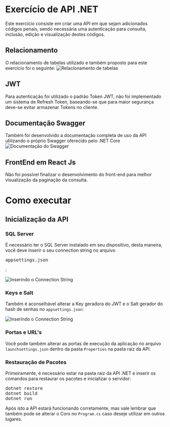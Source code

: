 # Exercício de API .NET

Este exercício consiste em criar uma API em que sejam adicionados códigos penais, sendo necessária uma autenticação para consulta, inclusão, edição e visualização destes códigos.

## Relacionamento

O relacionamento de tabelas utilizado e também proposto para este exercício foi o seguinte:
![Relacionamento de tabelas](https://api.formiga57.xyz:2020/TXjpmGAbL8.png)

## JWT

Para autenticação foi utilizado o padrão Token JWT, não foi implementado um sistema de Refresh Token, baseando-se que para maior segurança deve-se evitar armazenar Tokens no cliente.

## Documentação Swagger

Também foi desenvolvido a documentação completa de uso da API utilizando o próprio Swagger oferecido pelo .NET Core
![Documentação do Swagger](https://api.formiga57.xyz:2020/AAjH0J9FZQ.png)

## FrontEnd em React Js

Não foi possível finalizar o desenvolvimento do front-end para melhor visualização da paginação da consulta.

# Como executar

## Inicialização da API

### SQL Server

É necessário ter o SQL Server instalado em seu dispositivo, desta maneira, você deve inserir o seu connection string no arquivo <pre>appsettings.json</pre>:

![Inserindo o Connection String](https://api.formiga57.xyz:2020/Nx90ZT5fos.png)

### Keys e Salt

Também é aconselhável alterar a Key geradora do JWT e o Salt gerador do hash de senhas no `appsettings.json`:

![Inserindo o Connection String](https://api.formiga57.xyz:2020/Nx90ZT5fos.png)

### Portas e URL's

Você pode também alterar as portas de execução da aplicação no arquivo `launchsettings.json` dentro da pasta `Properties` na pasta raiz da API.

### Restauração de Pacotes

Primeiramente, é necessário estar na pasta raiz da API .NET e inserir os comandos para restaurar os pacotes e inicializar o servidor:

<pre>
dotnet restore
dotnet build
dotnet run
</pre>

Após isto a API estará funcionando corretamente, mas vale lembrar que também pode se alterar o Cors no `Program.cs` caso deseje utilizar em outros lugares.
